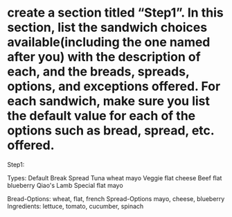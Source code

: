 # create a section titled “Step1”. In this section, list the sandwich choices available(including the one named after you) with the description of each, and the breads, spreads, options, and exceptions offered. For each sandwich, make sure you list  the default value for each of the options such as bread, spread, etc. offered.

Step1:

Types:                 Default Break             Spread
Tuna                      wheat                   mayo
Veggie                    flat                    cheese
Beef                      flat                    blueberry
Qiao's Lamb Special       flat                    mayo

Bread-Options: wheat, flat, french
Spread-Options mayo, cheese, blueberry
Ingredients: lettuce, tomato, cucumber, spinach
